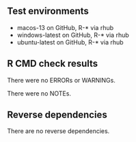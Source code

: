## Test environments
* macos-13 on GitHub, R-* via rhub
* windows-latest on GitHub, R-* via rhub
* ubuntu-latest on GitHub, R-* via rhub

## R CMD check results
There were no ERRORs or WARNINGs. 

There were no NOTEs.

## Reverse dependencies
There are no reverse dependencies.
